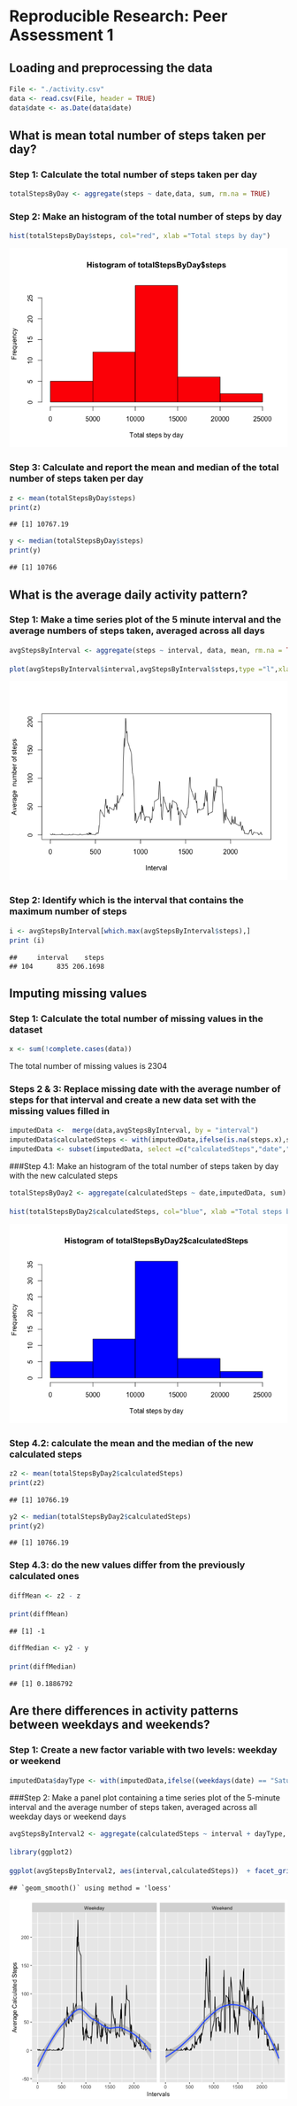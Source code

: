 # Reproducible Research: Peer Assessment 1


## Loading and preprocessing the data


```r
File <- "./activity.csv"
data <- read.csv(File, header = TRUE)
data$date <- as.Date(data$date)
```

## What is mean total number of steps taken per day?

### Step 1: Calculate the total number of steps taken per day


```r
totalStepsByDay <- aggregate(steps ~ date,data, sum, rm.na = TRUE)
```

### Step 2: Make an histogram of the total number of steps by day


```r
hist(totalStepsByDay$steps, col="red", xlab ="Total steps by day")
```

![](PA1_template_files/figure-html/Histogram_of_Total_number_of_steps_by_day-1.png)<!-- -->

### Step 3: Calculate and report the mean and median of the total number of steps taken per day


```r
z <- mean(totalStepsByDay$steps)
print(z)
```

```
## [1] 10767.19
```



```r
y <- median(totalStepsByDay$steps)
print(y)
```

```
## [1] 10766
```

 
## What is the average daily activity pattern?

### Step 1: Make a time series plot of the 5 minute interval and the average numbers of steps taken, averaged across all days


```r
avgStepsByInterval <- aggregate(steps ~ interval, data, mean, rm.na = TRUE)

plot(avgStepsByInterval$interval,avgStepsByInterval$steps,type ="l",xlab="Interval", ylab = "Average  number of steps")
```

![](PA1_template_files/figure-html/Average_number_of_steps_by_interval-1.png)<!-- -->

### Step 2: Identify which is the interval that contains the maximum number of steps

```r
i <- avgStepsByInterval[which.max(avgStepsByInterval$steps),]
print (i)
```

```
##     interval    steps
## 104      835 206.1698
```


## Imputing missing values

### Step 1: Calculate the total number of missing values in the dataset

```r
x <- sum(!complete.cases(data))
```

The total number of missing values is 2304

### Steps 2 & 3: Replace missing date with the average number of steps for that interval and create a new data set with the missing values filled in

```r
imputedData <-  merge(data,avgStepsByInterval, by = "interval")
imputedData$calculatedSteps <- with(imputedData,ifelse(is.na(steps.x),steps.y,steps.x))
imputedData <- subset(imputedData, select =c("calculatedSteps","date","interval"))
```

###Step 4.1: Make an histogram of the total number of steps taken by day with the new calculated steps


```r
totalStepsByDay2 <- aggregate(calculatedSteps ~ date,imputedData, sum)

hist(totalStepsByDay2$calculatedSteps, col="blue", xlab ="Total steps by day")
```

![](PA1_template_files/figure-html/Histogram_of_Total_number_of_steps_by_day_with_new_values-1.png)<!-- -->

### Step 4.2: calculate the mean and the median of the new calculated steps


```r
z2 <- mean(totalStepsByDay2$calculatedSteps)
print(z2)
```

```
## [1] 10766.19
```



```r
y2 <- median(totalStepsByDay2$calculatedSteps)
print(y2)
```

```
## [1] 10766.19
```

### Step 4.3: do the new values differ from the previously calculated ones


```r
diffMean <- z2 - z

print(diffMean)
```

```
## [1] -1
```

```r
diffMedian <- y2 - y

print(diffMedian)
```

```
## [1] 0.1886792
```


## Are there differences in activity patterns between weekdays and weekends?

### Step 1: Create a new factor variable with two levels: weekday or weekend


```r
imputedData$dayType <- with(imputedData,ifelse((weekdays(date) == "Saturday" | weekdays(date) == "Sunday") ,"Weekend","Weekday"))
```


###Step 2: Make a panel plot containing a time series plot of the 5-minute interval  and the average number of steps taken, averaged across all weekday days or weekend days 


```r
avgStepsByInterval2 <- aggregate(calculatedSteps ~ interval + dayType, imputedData, mean)

library(ggplot2)

ggplot(avgStepsByInterval2, aes(interval,calculatedSteps))  + facet_grid(.~dayType) + labs(x = "Intervals") + labs(y = "Average Calculated Steps") + geom_line() +  geom_smooth() 
```

```
## `geom_smooth()` using method = 'loess'
```

![](PA1_template_files/figure-html/Average_number_of_steps_by_interval_with_new_values-1.png)<!-- -->

